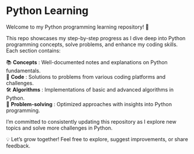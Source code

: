 # Python Learning

Welcome to my Python programming learning repository! 🚀

This repo showcases my step-by-step progress as I dive deep into Python programming concepts, solve problems, and enhance my coding skills. Each section contains:

📚 **Concepts** : Well-documented notes and explanations on Python fundamentals.  
🧮 **Code** : Solutions to problems from various coding platforms and challenges.  
🛠️ **Algorithms** : Implementations of basic and advanced algorithms in Python.  
🧩 **Problem-solving** : Optimized approaches with insights into Python programming.

I’m committed to consistently updating this repository as I explore new topics and solve more challenges in Python.

💡 Let’s grow together! Feel free to explore, suggest improvements, or share feedback.

